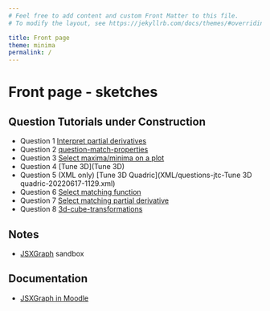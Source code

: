 ```yaml
---
# Feel free to add content and custom Front Matter to this file.
# To modify the layout, see https://jekyllrb.com/docs/themes/#overriding-theme-defaults

title: Front page
theme: minima
permalink: /
---
```


# Front page - sketches

## Question Tutorials under Construction

+ Question 1 [Interpret partial derivatives](question/partial-derivative.md)
+ Question 2 [question-match-properties](question/match-properties.md)
+ Question 3 [Select maxima/minima on a plot](question/select-extremal.md)
+ Question 4 [Tune 3D](Tune 3D)
+ Question 5 (XML only) [Tune 3D Quadric](XML/questions-jtc-Tune 3D quadric-20220617-1129.xml)
+ Question 6 [Select matching function](question/select-matching-function.md)
+ Question 7 [Select matching partial derivative](question/select-matching-partial-derivative.md)
+ Question 8 [3d-cube-transformations](question/3d-cube-transformations.md)



## Notes

+ [JSXGraph](JSXGraph) sandbox

## Documentation

+ [JSXGraph in Moodle](https://moodle.oulu.fi/question/type/stack/doc/doc.php/Authoring/JSXGraph.md)
